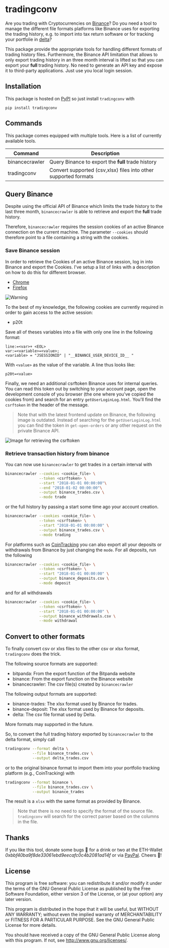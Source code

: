 # tradingconv

Are you trading with Cryptocurrencies on [Binance](https://www.binance.com/)? Do you need a tool to manage the different file formats platforms 
like Binance uses for exporting the trading history, e.g. to import into tax return software or for tracking your 
portfolie in [delta](https://www.producthunt.com/posts/delta)? 

This package provide the appropriate tools for handling different formats of trading history files. Furthermore, the 
Binance API limitation that allows to only export trading history in an three month interval is lifted so that you can
export your **full** trading history. No need to generate an API key and expose it to third-party applications. Just 
use you local login session.

## Installation

This package is hosted on [PyPI](https://pypi.org/project/tradingconv/) so just install `tradingconv` with

```
pip install tradingconv
```

## Commands

This package comes equipped with multiple tools. Here is a list of currently available tools.

| Command        | Description                                                     |
| -------------- | --------------------------------------------------------------- |
| binancecrawler | Query Binance to export the **full** trade history              |
| tradingconv    | Convert supported (csv,xlsx) files into other supported formats |



## Query Binance

Despite using the official API of Binance which limits the trade history to the last three month, 
`binancecrawler` is able to retrieve and export the **full** trade history.

Therefore, `binancecrawler` requires the session cookies of an active Binance connection on the current machine. 
The parameter `--cookies` should therefore point to a file containing a string with the cookies. 

### Save Binance session
In order to retrieve the Cookies of an active Binance session, log in into Binance and export the Cookies.
I've setup a list of links with a description on how to do this for different browser.

* [Chrome](https://developers.google.com/web/tools/chrome-devtools/manage-data/cookies)
* [Firefox](https://developer.mozilla.org/en-US/docs/Tools/Storage_Inspector#storage-tree)


![Warning](https://raw.githubusercontent.com/larsklitzke/binance2delta/master/doc/warning.png)

To the best of my knowledge, the following cookies are currently required in order to gain access to the active
session:

* p20t

Save all of theses variables into a file with only one line in the following format:

```
line:=<var>+ <EOL>
var:=<variable>=<value>;
<variable> = "JSESSIONID" | "__BINANCE_USER_DEVICE_ID__ "
```

With ``<value>`` as the value of the variable. A line thus looks like:

```
p20t=<value>
```

Finally, we need an additional csrftoken Binance uses for internal queries. You can read this token out by switching to 
your account page, open the development console of you browser (the one where you've copied the cookies from) and search
for an entry `getUserLoginLog.html`. You'll find the `csrftoken` in the header of the message.

> Note that with the latest frontend update on Binance, the following image is outdated. Instead of searching for the 
> `getUserLoginLog.html` you can find the token in `get-open-orders` or any other request on the private Binance API.

![Image for retrieving the csrftoken](https://raw.githubusercontent.com/larsklitzke/binance2delta/master/doc/csrftoken_readout.jpg)

### Retrieve transaction history from binance

You can now use `binancecrawler` to get trades in a certain interval with

```bash
binancecrawler --cookies <cookie_file> \
               --token <csrftoken> \
               --start "2018-01-01 00:00:00"\
               --end "2018-01-02 00:00:00"\
               --output binance_trades.csv \
               --mode trade
```

or the full history by passing a start some time ago your account creation. 

```bash
binancecrawler --cookies <cookie_file> \
               --token <csrftoken> \
               --start "2018-01-01 00:00:00" \
               --output binance_trades.csv \
               --mode trading
```

For platforms such as [CoinTracking](https://cointracking.info/) you can also export all your deposits or withdrawals
from Binance by just changing the `mode`. For all deposits, run the following

```bash
binancecrawler --cookies <cookie_file> \
               --token <csrftoken> \
               --start "2018-01-01 00:00:00" \
               --output binance_deposits.csv \
               --mode deposit
```

and for all withdrawals

```bash
binancecrawler --cookies <cookie_file> \
               --token <csrftoken> \
               --start "2018-01-01 00:00:00" \
               --output binance_withdrawals.csv \
               --mode withdrawal
```
## Convert to other formats

To finally convert csv or xlxs files to the other csv or xlsx format, `tradingconv` does the trick.

The following source formats are supported:

* bitpanda: From the export function of the Bitpanda website
* binance: From the export function on the Binance website
* binancecrawler: The csv file(s) created by `binancecrawler`

The following output formats are supported:

* binance-trades: The xlsx format used by Binance for trades.
* binance-deposit: The xlsx format used by Binance for deposits.
* delta: The csv file format used by Delta.

More formats may supported in the future.

So, to convert the full trading history exported by `binancecrawler` to the delta format, simply call

```bash
tradingconv --format delta \
            --file binance_trades.csv \
            --output delta_trades.csv
```

or to the original binance format to import them into your portfolio tracking platform (e.g., CoinTracking) with

```bash
tradingconv --format binance \
            --file binance_trades.csv \
            --output binance_trades
```
The result is a `xlsx` with the same format as provided by Binance.

> Note that there is no need to specify the format of the source file. `tradingconv` will search for the correct parser 
> based on the columns in the file.

## Thanks
If you like this tool, donate some bugs 💸 for a drink or two at the ETH-Wallet *0xbbf40ba9f8de33061ebd9eecafc0c4b2081ad14f*
or via [PayPal](https://www.paypal.me/LarsKlitzke). Cheers 🍻!

## License

This program is free software: you can redistribute it and/or modify
it under the terms of the GNU General Public License as published by
the Free Software Foundation, either version 3 of the License, or
(at your option) any later version.

This program is distributed in the hope that it will be useful,
but WITHOUT ANY WARRANTY; without even the implied warranty of
MERCHANTABILITY or FITNESS FOR A PARTICULAR PURPOSE.  See the
GNU General Public License for more details.

You should have received a copy of the GNU General Public License
along with this program.  If not, see <http://www.gnu.org/licenses/>.

